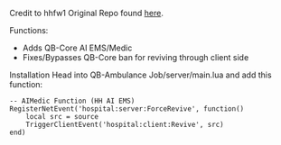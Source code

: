 Credit to hhfw1
Original Repo found [here](https://github.com/hhfw1/hh_aidoc).

Functions:
- Adds QB-Core AI EMS/Medic
- Fixes/Bypasses QB-Core ban for reviving through client side

Installation
Head into QB-Ambulance Job/server/main.lua and add this function: 

```
-- AIMedic Function (HH AI EMS)
RegisterNetEvent('hospital:server:ForceRevive', function()
    local src = source
    TriggerClientEvent('hospital:client:Revive', src)
end)
```